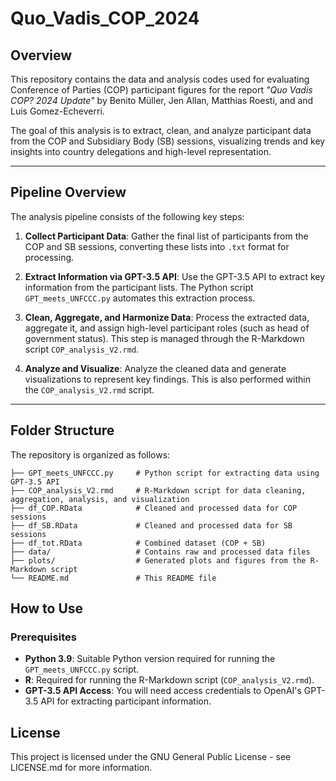 # Quo_Vadis_COP_2024

## Overview

This repository contains the data and analysis codes used for evaluating Conference of Parties (COP) participant figures for the report *"Quo Vadis COP? 2024 Update"* by Benito Müller, Jen Allan, Matthias Roesti, and and Luis Gomez-Echeverri.

The goal of this analysis is to extract, clean, and analyze participant data from the COP and Subsidiary Body (SB) sessions, visualizing trends and key insights into country delegations and high-level representation.

---

## Pipeline Overview

The analysis pipeline consists of the following key steps:

1. **Collect Participant Data**: Gather the final list of participants from the COP and SB sessions, converting these lists into `.txt` format for processing.
   
2. **Extract Information via GPT-3.5 API**: Use the GPT-3.5 API to extract key information from the participant lists. The Python script `GPT_meets_UNFCCC.py` automates this extraction process.

3. **Clean, Aggregate, and Harmonize Data**: Process the extracted data, aggregate it, and assign high-level participant roles (such as head of government status). This step is managed through the R-Markdown script `COP_analysis_V2.rmd`.

4. **Analyze and Visualize**: Analyze the cleaned data and generate visualizations to represent key findings. This is also performed within the `COP_analysis_V2.rmd` script.

---

## Folder Structure

The repository is organized as follows:

```plaintext
├── GPT_meets_UNFCCC.py     # Python script for extracting data using GPT-3.5 API
├── COP_analysis_V2.rmd     # R-Markdown script for data cleaning, aggregation, analysis, and visualization
├── df_COP.RData            # Cleaned and processed data for COP sessions
├── df_SB.RData             # Cleaned and processed data for SB sessions
├── df_tot.RData            # Combined dataset (COP + SB)
├── data/                   # Contains raw and processed data files
├── plots/                  # Generated plots and figures from the R-Markdown script
└── README.md               # This README file
```


## How to Use

### Prerequisites

- **Python 3.9**: Suitable Python version required for running the `GPT_meets_UNFCCC.py` script.
- **R**: Required for running the R-Markdown script (`COP_analysis_V2.rmd`).
- **GPT-3.5 API Access**: You will need access credentials to OpenAI's GPT-3.5 API for extracting participant information.


## License
This project is licensed under the GNU General Public License - see LICENSE.md for more information.
